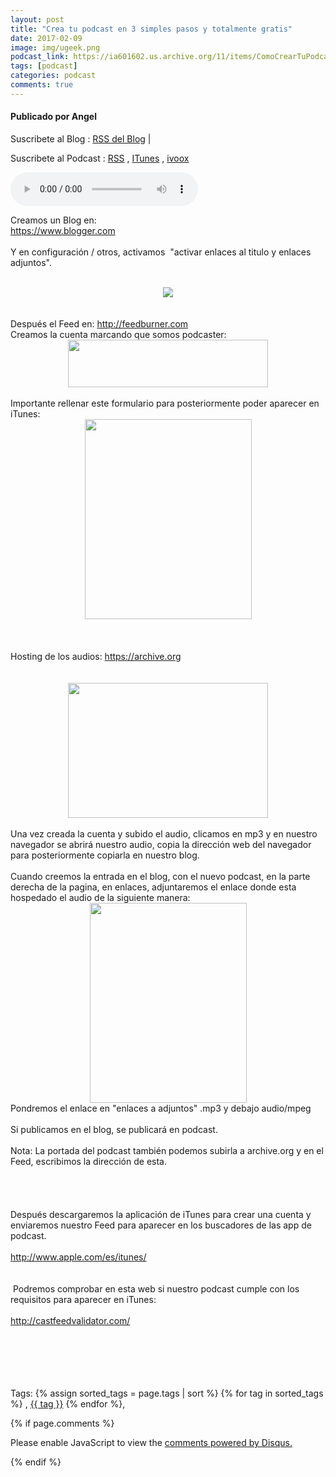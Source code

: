 ```yaml
---
layout: post
title: "Crea tu podcast en 3 simples pasos y totalmente gratis"
date: 2017-02-09
image: img/ugeek.png
podcast_link: https://ia601602.us.archive.org/11/items/ComoCrearTuPodcastYTotalmenteGtatis/Como%20crear%20tu%20podcast%20y%20totalmente%20gtatis.mp3
tags: [podcast]
categories: podcast
comments: true
---
```

#### Publicado por Angel

Suscribete al Blog :  [RSS del Blog](http://feeds.feedburner.com/uGeekBlog) |

Suscribete al Podcast :  [RSS](http://feeds.feedburner.com/ugeek) , [ITunes](https://itunes.apple.com/us/podcast/ugeek/id1201421866?mt=2) , [ivoox](https://www.ivoox.com/podcast-ugeek_sq_f1383493_1.html)

<audio controls>
  <source src="https://ia601602.us.archive.org/11/items/ComoCrearTuPodcastYTotalmenteGtatis/Como%20crear%20tu%20podcast%20y%20totalmente%20gtatis.mp3" type="audio/mpeg">
Your browser does not support the audio element.
</audio>
<!-- ---------------------------------------------------Pon aquí el audio-------------------------------------------------------- -->


Creamos un Blog en:<br /><a href="https://www.blogger.com/">https://www.blogger.com</a><br /><br />Y en configuración / otros, activamos&nbsp; "activar enlaces al titulo y enlaces adjuntos".<br /><br /><div class="separator" style="clear: both; text-align: center;"><a href="https://3.bp.blogspot.com/-gspm9kKffPY/WJtwcJuBDUI/AAAAAAAAAWk/3YAzP97qk1EnuxgW679ZfzirYH3VqK31wCLcB/s1600/CAP4.jpg" imageanchor="1" style="margin-left: 1em; margin-right: 1em;"><img border="0" src="https://3.bp.blogspot.com/-gspm9kKffPY/WJtwcJuBDUI/AAAAAAAAAWk/3YAzP97qk1EnuxgW679ZfzirYH3VqK31wCLcB/s1600/CAP4.jpg" /></a></div><br /><br />Después el Feed en: <a href="http://feedburner.com/">http://feedburner.com</a><br />Creamos la cuenta marcando que somos podcaster:<br /><div class="separator" style="clear: both; text-align: center;"><a href="https://3.bp.blogspot.com/-CLpeNCTDGHk/WJtncMXUpnI/AAAAAAAAAWA/M6uWwWj9aAws3Zbl0TF_uyoT1zZGuYSkACLcB/s1600/cap1.png" imageanchor="1" style="margin-left: 1em; margin-right: 1em;"><img border="0" height="76" src="https://3.bp.blogspot.com/-CLpeNCTDGHk/WJtncMXUpnI/AAAAAAAAAWA/M6uWwWj9aAws3Zbl0TF_uyoT1zZGuYSkACLcB/s320/cap1.png" width="320" /></a></div><br />Importante rellenar este formulario para posteriormente poder aparecer en iTunes:<br /><div class="separator" style="clear: both; text-align: center;"><a href="https://1.bp.blogspot.com/-1paJptGGn_Y/WJtobW_60AI/AAAAAAAAAWI/LGRHe9vLgIA4ecAviMjrNIPxZKrSnlt5gCLcB/s1600/itunes-form.png" imageanchor="1" style="margin-left: 1em; margin-right: 1em;"><img border="0" height="320" src="https://1.bp.blogspot.com/-1paJptGGn_Y/WJtobW_60AI/AAAAAAAAAWI/LGRHe9vLgIA4ecAviMjrNIPxZKrSnlt5gCLcB/s320/itunes-form.png" width="267" /></a></div><br /><br /><br />Hosting de los audios: <a href="https://archive.org/">https://archive.org</a><br /><br /><br /><div class="separator" style="clear: both; text-align: center;"><a href="https://2.bp.blogspot.com/-eCaF8yb3AQI/WJtpQVk9c8I/AAAAAAAAAWQ/mdK7MTTi_tY-RMIlidTELoIG_tCATkMQQCLcB/s1600/cap2.png" imageanchor="1" style="margin-left: 1em; margin-right: 1em;"><img border="0" height="216" src="https://2.bp.blogspot.com/-eCaF8yb3AQI/WJtpQVk9c8I/AAAAAAAAAWQ/mdK7MTTi_tY-RMIlidTELoIG_tCATkMQQCLcB/s320/cap2.png" width="320" /></a></div><br />Una vez creada la cuenta y subido el audio, clicamos en mp3 y en nuestro navegador se abrirá nuestro audio, copia la dirección web del navegador para posteriormente copiarla en nuestro blog.<br /><br />Cuando creemos la entrada en el blog, con el nuevo podcast, en la parte derecha de la pagina, en enlaces, adjuntaremos el enlace donde esta hospedado el audio de la siguiente manera:<br /><div class="separator" style="clear: both; text-align: center;"><a href="https://4.bp.blogspot.com/-Ybidizljbak/WJtmfwJDQiI/AAAAAAAAAV4/vz6pDhPqIUkV1VMW_eNEjZDKecD4XEs1QCLcB/s1600/cap.png" imageanchor="1" style="margin-left: 1em; margin-right: 1em;"><img border="0" height="320" src="https://4.bp.blogspot.com/-Ybidizljbak/WJtmfwJDQiI/AAAAAAAAAV4/vz6pDhPqIUkV1VMW_eNEjZDKecD4XEs1QCLcB/s320/cap.png" width="251" /></a></div>Pondremos el enlace en "enlaces a adjuntos" .mp3 y debajo audio/mpeg<br /><br />Si publicamos en el blog, se publicará en podcast.<br /><br />Nota: La portada del podcast también podemos subirla a archive.org y en el Feed, escribimos la dirección de esta.<br /><br /><br /><br /><br />Después descargaremos la aplicación de iTunes para crear una cuenta y enviaremos nuestro Feed para aparecer en los buscadores de las app de podcast.<br /><br /><a href="http://www.apple.com/es/itunes/">http://www.apple.com/es/itunes/</a><br /><br /><br />&nbsp;Podremos comprobar en esta web si nuestro podcast cumple con los requisitos para aparecer en iTunes:<br /><a href="https://www.blogger.com/goog_419429845"><br /></a><a href="http://castfeedvalidator.com/">http://castfeedvalidator.com/</a><br /><br /><br /><br /><br /><br />



<!-- TAGS Y COMENTARIOS -->

Tags: {% assign sorted_tags = page.tags | sort %} {% for tag in sorted_tags %} , <span class="tag"><a href="/search#{{ tag }}">{{ tag }}</a></span> {% endfor %},



{% if page.comments %}
<div id="disqus_thread"></div>
<script>

/**
*  RECOMMENDED CONFIGURATION VARIABLES: EDIT AND UNCOMMENT THE SECTION BELOW TO INSERT DYNAMIC VALUES FROM YOUR PLATFORM OR CMS.
*  LEARN WHY DEFINING THESE VARIABLES IS IMPORTANT: https://disqus.com/admin/universalcode/#configuration-variables*/
/*
var disqus_config = function () {
this.page.url = PAGE_URL;  // Replace PAGE_URL with your page's canonical URL variable
this.page.identifier = PAGE_IDENTIFIER; // Replace PAGE_IDENTIFIER with your page's unique identifier variable
};
*/
(function() { // DON'T EDIT BELOW THIS LINE
var d = document, s = d.createElement('script');
s.src = 'https://https-angelbcn-github-io-ugeek.disqus.com/embed.js';
s.setAttribute('data-timestamp', +new Date());
(d.head || d.body).appendChild(s);
})();
</script>
<noscript>Please enable JavaScript to view the <a href="https://disqus.com/?ref_noscript">comments powered by Disqus.</a></noscript>


{% endif %}
